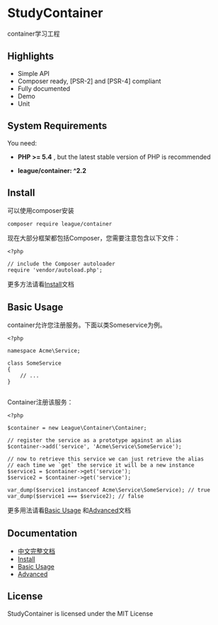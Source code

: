 
# StudyContainer

container学习工程

## Highlights

- Simple API
- Composer ready, [PSR-2] and [PSR-4] compliant
- Fully documented
- Demo
- Unit



## System Requirements

You need:

- **PHP >= 5.4** , but the latest stable version of PHP is recommended

- **league/container: ^2.2**
       

## Install
可以使用composer安装

```
composer require league/container
```
现在大部分框架都包括Composer，您需要注意包含以下文件：
```
<?php

// include the Composer autoloader
require 'vendor/autoload.php';

```

更多方法请看[Install](https://github.com/siluzhou/StudyContainer/wiki/Install)文档
## Basic Usage

container允许您注册服务。下面以类Someservice为例。
```
<?php

namespace Acme\Service;

class SomeService
{
    // ...
}


```
Container注册该服务：
```
<?php

$container = new League\Container\Container;

// register the service as a prototype against an alias
$container->add('service', 'Acme\Service\SomeService');

// now to retrieve this service we can just retrieve the alias
// each time we `get` the service it will be a new instance
$service1 = $container->get('service');
$service2 = $container->get('service');

var_dump($service1 instanceof Acme\Service\SomeService); // true
var_dump($service1 === $service2); // false
```
更多用法请看[Basic Usage](https://github.com/siluzhou/StudyContainer/wiki/Basic-Uasge) 和[Advanced](https://github.com/siluzhou/StudyContainer/wiki/Advanced)文档 
## Documentation
- [中文完整文档](https://github.com/siluzhou/StudyContainer/wiki/thephpleague%E4%B8%AD%E6%96%87)
- [Install](https://github.com/siluzhou/StudyContainer/wiki/Install)
- [Basic Usage](https://github.com/siluzhou/StudyContainer/wiki/Basic-Uasge)
- [Advanced](https://github.com/siluzhou/StudyContainer/wiki/Advanced)
## License

StudyContainer is licensed under the MIT License
